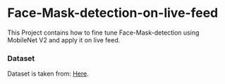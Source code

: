 # Face-Mask-detection-on-live-feed
This Project contains how to fine tune Face-Mask-detection using MobileNet V2 and apply it on live feed.

### Dataset 
Dataset is taken from: <a href='https://github.com/chandrikadeb7/Face-Mask-Detection/tree/master/dataset'>Here</a>.
